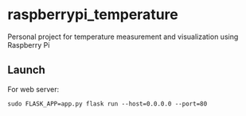 # raspberrypi_temperature
Personal project for temperature measurement and visualization using Raspberry Pi

## Launch

For web server:

```
sudo FLASK_APP=app.py flask run --host=0.0.0.0 --port=80
```